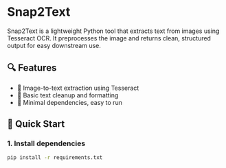# Snap2Text
Snap2Text is a lightweight Python tool that extracts text from images using Tesseract OCR. It preprocesses the image and returns clean, structured output for easy downstream use.

## 🔍 Features

- 📸 Image-to-text extraction using Tesseract
- 🧹 Basic text cleanup and formatting
- 🧪 Minimal dependencies, easy to run

## 🚀 Quick Start

### 1. Install dependencies
```bash
pip install -r requirements.txt

